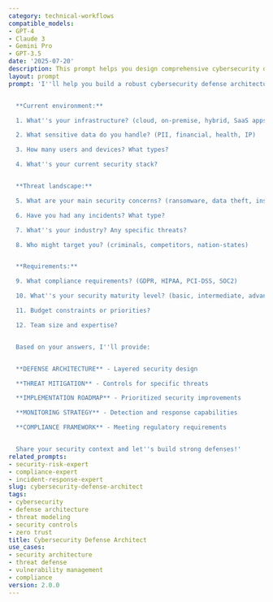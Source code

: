 ```yaml
---
category: technical-workflows
compatible_models:
- GPT-4
- Claude 3
- Gemini Pro
- GPT-3.5
date: '2025-07-20'
description: This prompt helps you design comprehensive cybersecurity defense strategies that protect against modern threats while enabling business operations and maintaining compliance.
layout: prompt
prompt: 'I''ll help you build a robust cybersecurity defense architecture. Let me understand your environment and needs:


  **Current environment:**

  1. What''s your infrastructure? (cloud, on-premise, hybrid, SaaS apps)

  2. What sensitive data do you handle? (PII, financial, health, IP)

  3. How many users and devices? What types?

  4. What''s your current security stack?


  **Threat landscape:**

  5. What are your main security concerns? (ransomware, data theft, insider threats)

  6. Have you had any incidents? What type?

  7. What''s your industry? Any specific threats?

  8. Who might target you? (criminals, competitors, nation-states)


  **Requirements:**

  9. What compliance requirements? (GDPR, HIPAA, PCI-DSS, SOC2)

  10. What''s your security maturity level? (basic, intermediate, advanced)

  11. Budget constraints or priorities?

  12. Team size and expertise?


  Based on your answers, I''ll provide:


  **DEFENSE ARCHITECTURE** - Layered security design

  **THREAT MITIGATION** - Controls for specific threats

  **IMPLEMENTATION ROADMAP** - Prioritized security improvements

  **MONITORING STRATEGY** - Detection and response capabilities

  **COMPLIANCE FRAMEWORK** - Meeting regulatory requirements


  Share your security context and let''s build strong defenses!'
related_prompts:
- security-risk-expert
- compliance-expert
- incident-response-expert
slug: cybersecurity-defense-architect
tags:
- cybersecurity
- defense architecture
- threat modeling
- security controls
- zero trust
title: Cybersecurity Defense Architect
use_cases:
- security architecture
- threat defense
- vulnerability management
- compliance
version: 2.0.0
---
```

